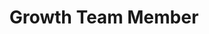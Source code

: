 ---
layout: member
weight: 5000
name: Arjun Venkat
title: Growth Team Member
project: Green Joule
img: /assets/images/members/default.png
email: arjun.venkat99@gmail.com
biography: Arjun Venkat is a second year Chemical Engineering student at the University of British Columbia. He is a member of envision's green joule project. As a member of the growth sub-team, he aims to optimize the growth of algae for biodiesel conversion, by finding the most optimal growth conditions. Arjun will bring his passion for green energy and biological solutions, to aid in green joule's research efforts throughout the year. 

linkedin: https://www.linkedin.com/in/arjun-venkat-bbb4b6173/
---